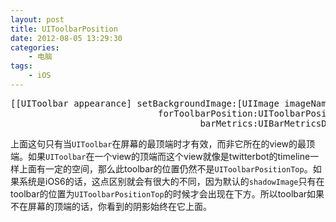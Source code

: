 ```yaml
--- 
layout: post
title: UIToolbarPosition
date: 2012-08-05 13:29:30
categories:
    - 电脑
tags:
    - iOS
---
```

<pre class="prettyprint">
[[UIToolbar appearance] setBackgroundImage:[UIImage imageNamed:@"toolbarBackgroundImage"]
                            forToolbarPosition:UIToolbarPositionTop
                                    barMetrics:UIBarMetricsDefault]
</pre>

上面这句只有当`UIToolbar`在屏幕的最顶端时才有效，而非它所在的view的最顶端。如果`UIToolbar`在一个view的顶端而这个view就像是twitterbot的timeline一样上面有一定的空间，那么此toolbar的位置仍然不是`UIToolbarPositionTop`。如果系统是iOS6的话，这点区别就会有很大的不同，因为默认的`shadowImage`只有在toolbar的位置为`UIToolbarPositionTop`的时候才会出现在下方。所以toolbar如果不在屏幕的顶端的话，你看到的阴影始终在它上面。
